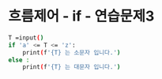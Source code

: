 # 흐름제어 - if - 연습문제3
``` bash
T =input()
if 'a' <= T <= 'z':
    print(f'{T} 는 소문자 입니다.')
else :
    print(f'{T} 는 대문자 입니다.')
```
